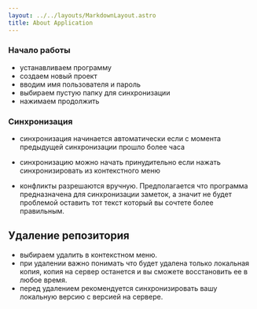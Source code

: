 ```yaml
---
layout: ../../layouts/MarkdownLayout.astro
title: About Application
---
```




### Начало работы

- устанавливаем программу
- создаем новый проект
- вводим имя пользователя и пароль
- выбираем пустую папку для синхронизации
- нажимаем продолжить


### Синхронизация

- синхронизация начинается автоматически если с момента предыдущей синхронизации прошло более часа

- синхронизацию можно начать принудительно если нажать синхронизировать из контекстного меню

- конфликты разрешаются вручную. Предполагается что программа предназначена для синхронизации заметок, а значит не будет проблемой оставить тот текст который вы сочтете более правильным.


## Удаление репозитория

- выбираем удалить в контекстном меню.
- при удалении важно понимать что будет удалена только локальная копия, копия на сервер останется и вы сможете восстановить ее в любое время.
- перед удалением рекомендуется синхронизировать вашу локальную версию с версией на сервере.



